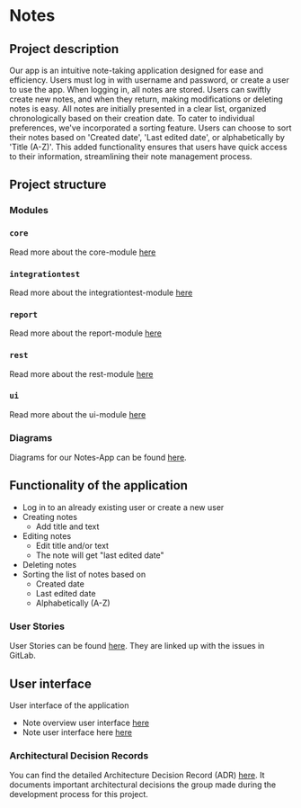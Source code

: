 # Notes 

## Project description

Our app is an intuitive note-taking application designed for ease and efficiency. Users must log in with username and password, or create a user to use the app. When logging in, all notes are stored. Users can swiftly create new notes, and when they return, making modifications or deleting notes is easy. All notes are initially presented in a clear list, organized chronologically based on their creation date. To cater to individual preferences, we've incorporated a sorting feature. Users can choose to sort their notes based on 'Created date', 'Last edited date', or alphabetically by 'Title (A-Z)'. This added functionality ensures that users have quick access to their information, streamlining their note management process.

## Project structure


### **Modules**
### `core` ### 
Read more about the core-module [here](core/README.md)
### `integrationtest` ###
Read more about the integrationtest-module [here](integrationtest/README.md)
### `report` ###
Read more about the report-module [here](report/README.md)
### `rest` ###
Read more about the rest-module [here](rest/README.md)
### `ui` ###
Read more about the ui-module [here](ui/README.md)

### **Diagrams**
Diagrams for our Notes-App can be found [here](/notes/diagrams/README.md).

## Functionality of the application


- Log in to an already existing user or create a new user
- Creating notes
    - Add title and text
- Editing notes
    - Edit title and/or text
    - The note will get "last edited date"
- Deleting notes
- Sorting the list of notes based on
    - Created date
    - Last edited date
    - Alphabetically (A-Z)

### **User Stories**

User Stories can be found [here](../notes/UserStories.md). They are linked up with the issues in GitLab.

## User interface

User interface of the application
- Note overview user interface [here](../docs/pictures/Notes-App-ui2.png)
- Note user interface here [here](../docs/pictures/Notes-App-ui1.png)


### Architectural Decision Records

You can find the detailed Architecture Decision Record (ADR) [here](../docs/ADR.md). It documents important architectural decisions the group made during the development process for this project. 




